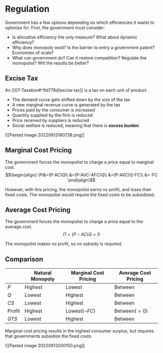 # Regulation
Government has a few options depending on which efficiencies it wants to optimize for. First, the government must consider:
* Is allocative efficiency the only measure? What about dynamic efficiency?
* Why does monopoly exist? Is the barrier to entry a government patent? Economies of scale?
* What can government do? Can it restore competition? Regulate the monopolist? Will the results be better?

## Excise Tax
An [[07-Taxation#^9d778d|excise tax]] is a tax on each unit of product.
* The demand curve gets shifted down by the size of the tax
* A new marginal revenue curve is generated by the tax
* Prices paid by the consumer is increased
* Quantity supplied by the firm is reduced
* Price received by suppliers is reduced
* Social welfare is reduced, meaning that there is **excess burden**

![[Pasted image 20220813180738.png]]

## Marginal Cost Pricing
The government forces the monopolist to charge a price equal to marginal cost.
$$\begin{align}
\Pi&=(P-AC)Q\\
&=(P-AVC-AFC)Q\\
&=(P-AVC)Q-FC\\
&=-FC
\end{align}$$

However, with this pricing, the monopolist earns no profit, and loses their fixed costs. The monopolist would require the fixed costs to be subsidized.

## Average Cost Pricing
The government forces the monopolist to charge a price equal to the average cost.
$$\Pi=(P-AC)Q=0$$

The monopolist makes no profit, so no subsidy is required.

## Comparison
| |Natural Monopoly|Marginal Cost Pricing|Average Cost Pricing|
|---|---|---|---|
|$P$|Highest|Lowest|Between|
|$Q$|Lowest|Highest|Between|
|$CS$|Lowest|Highest|Between|
|Profit|Highest|Lowest($-FC$)|Between($=0$)|
|$GTS$|Lowest|Highest|Between|

Marginal cost pricing results in the highest consumer surplus, but requires that governments subsidize the fixed costs.

![[Pasted image 20220813200150.png]]
